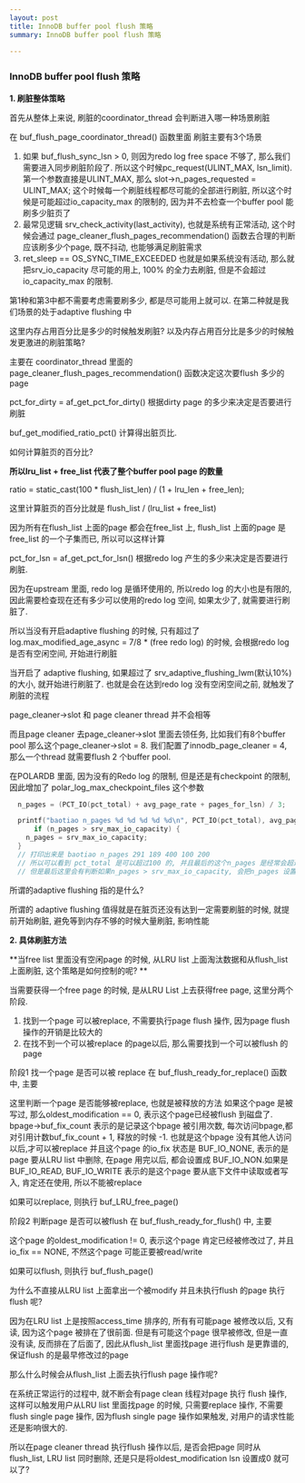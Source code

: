 ```yaml
---
layout: post
title: InnoDB buffer pool flush 策略
summary: InnoDB buffer pool flush 策略
 
---
```


### InnoDB buffer pool flush 策略



**1. 刷脏整体策略**



首先从整体上来说, 刷脏的coordinator_thread 会判断进入哪一种场景刷脏

在 buf_flush_page_coordinator_thread() 函数里面 刷脏主要有3个场景

1. 如果 buf_flush_sync_lsn  > 0, 则因为redo log free space 不够了, 那么我们需要进入同步刷脏阶段了. 所以这个时候pc_request(ULINT_MAX, lsn_limit). 第一个参数直接是ULINT_MAX, 那么 slot->n_pages_requested = ULINT_MAX; 这个时候每一个刷脏线程都尽可能的全部进行刷脏, 所以这个时候是可能超过io_capacity_max 的限制的, 因为并不去检查一个buffer pool 能刷多少脏页了
2. 最常见逻辑 srv_check_activity(last_activity),  也就是系统有正常活动, 这个时候会通过 page_cleaner_flush_pages_recommendation() 函数去合理的判断应该刷多少个page, 既不抖动, 也能够满足刷脏需求
3. ret_sleep == OS_SYNC_TIME_EXCEEDED  也就是如果系统没有活动, 那么就把srv_io_capacity 尽可能的用上, 100% 的全力去刷脏, 但是不会超过io_capacity_max 的限制.



第1种和第3中都不需要考虑需要刷多少, 都是尽可能用上就可以. 在第二种就是我们场景的处于adaptive flushing 中

这里内存占用百分比是多少的时候触发刷脏? 以及内存占用百分比是多少的时候触发更激进的刷脏策略?

主要在 coordinator_thread 里面的 page_cleaner_flush_pages_recommendation() 函数决定这次要flush 多少的page



pct_for_dirty = af_get_pct_for_dirty() 根据dirty page 的多少来决定是否要进行刷脏

buf_get_modified_ratio_pct() 计算得出脏页比.

如何计算脏页的百分比?

**所以lru_list + free_list 代表了整个buffer pool page 的数量**

  ratio = static_cast<double>(100 * flush_list_len) / (1 + lru_len + free_len);

这里计算脏页的百分比就是 flush_list / (lru_list + free_list)

因为所有在flush_list 上面的page 都会在free_list 上, flush_list 上面的page 是 free_list 的一个子集而已, 所以可以这样计算



pct_for_lsn = af_get_pct_for_lsn() 根据redo log 产生的多少来决定是否要进行刷脏.

因为在upstream 里面, redo log 是循环使用的, 所以redo log 的大小也是有限的, 因此需要检查现在还有多少可以使用的redo log 空间, 如果太少了, 就需要进行刷脏了.

所以当没有开启adaptive flushing 的时候, 只有超过了 log.max_modified_age_async = 7/8 * (free redo log) 的时候, 会根据redo log 是否有空闲空间, 开始进行刷脏

当开启了 adaptive flushing, 如果超过了 srv_adaptive_flushing_lwm(默认10%) 的大小, 就开始进行刷脏了.  也就是会在达到redo log 没有空闲空间之前, 就触发了刷脏的流程





page_cleaner->slot 和 page cleaner thread 并不会相等

而且page cleaner 去page_cleaner->slot 里面去领任务, 比如我们有8个buffer pool 那么这个page_cleaner->slot = 8.  我们配置了innodb_page_cleaner = 4, 那么一个thread 就需要flush 2 个buffer pool.



在POLARDB 里面, 因为没有的Redo log 的限制, 但是还是有checkpoint 的限制, 因此增加了 polar_log_max_checkpoint_files 这个参数





```c++
  n_pages = (PCT_IO(pct_total) + avg_page_rate + pages_for_lsn) / 3;

  printf("baotiao n_pages %d %d %d %d %d\n", PCT_IO(pct_total), avg_page_rate,  pages_for_lsn, srv_io_capacity, srv_max_io_capacity);
	  if (n_pages > srv_max_io_capacity) {
    n_pages = srv_max_io_capacity;
  }  
  // 打印出来是 baotiao n_pages 291 189 400 100 200
  // 所以可以看到 pct_total 是可以超过100 的, 并且最后的这个n_pages 是经常会超过 srv_io_capacity 的, 只要avg_page_rate 足够快, 就很容易超过srv_io_capacity 限制.
  // 但是最后这里会有判断如果n_pages > srv_max_io_capacity, 会把n_pages 设置成 srv_max_io_capacity
```





所谓的adaptive flushing 指的是什么?

所谓的 adaptive flushing 值得就是在脏页还没有达到一定需要刷脏的时候, 就提前开始刷脏, 避免等到内存不够的时候大量刷脏, 影响性能





**2. 具体刷脏方法**

**当free list 里面没有空闲page 的时候, 从LRU list 上面淘汰数据和从flush_list 上面刷脏, 这个策略是如何控制的呢? **

当需要获得一个free page 的时候, 是从LRU List 上去获得free page, 这里分两个阶段.

1. 找到一个page 可以被replace, 不需要执行page flush 操作, 因为page flush 操作的开销是比较大的
2. 在找不到一个可以被replace 的page以后, 那么需要找到一个可以被flush 的page



阶段1 找一个page 是否可以被 replace 在 buf_flush_ready_for_replace() 函数中, 主要

这里判断一个page 是否能够被replace, 也就是被释放的方法
如果这个page 是被写过, 那么oldest_modification == 0, 表示这个page已经被flush 到磁盘了.
bpage->buf_fix_count 表示的是记录这个bpage 被引用次数, 每次访问bpage,都对引用计数buf_fix_count + 1, 释放的时候 -1. 也就是这个bpage 没有其他人访问以后,才可以被replace
并且这个page 的io_fix 状态是 BUF_IO_NONE, 表示的是page 要从LRU list 中删除, 在page 用完以后, 都会设置成 BUF_IO_NON.如果是BUF_IO_READ, BUF_IO_WRITE 表示的是这个page 要从底下文件中读取或者写入, 肯定还在使用, 所以不能被replace

如果可以replace, 则执行 buf_LRU_free_page()



阶段2 判断page 是否可以被flush 在 buf_flush_ready_for_flush() 中, 主要

这个page 的oldest_modification != 0, 表示这个page 肯定已经被修改过了, 并且 io_fix == NONE, 不然这个page 可能正要被read/write

如果可以flush, 则执行 buf_flush_page()



为什么不直接从LRU list 上面拿出一个被modify 并且未执行flush 的page 执行flush 呢? 

因为在LRU list 上是按照access_time 排序的, 所有有可能page 被修改以后, 又有读, 因为这个page 被排在了很前面. 但是有可能这个page 很早被修改, 但是一直没有读, 反而排在了后面了, 因此从flush_list 里面找page 进行flush 是更靠谱的, 保证flush 的是最早修改过的page



那么什么时候会从flush_list 上面去执行flush page 操作呢?

在系统正常运行的过程中, 就不断会有page clean 线程对page 执行 flush 操作, 这样可以触发用户从LRU list 里面找page 的时候, 只需要replace 操作, 不需要flush single page 操作, 因为flush single page 操作如果触发, 对用户的请求性能还是影响很大的.

所以在page cleaner thread 执行flush 操作以后, 是否会把page 同时从flush_list, LRU list 同时删除, 还是只是将oldest_modification lsn 设置成0 就可以了?



